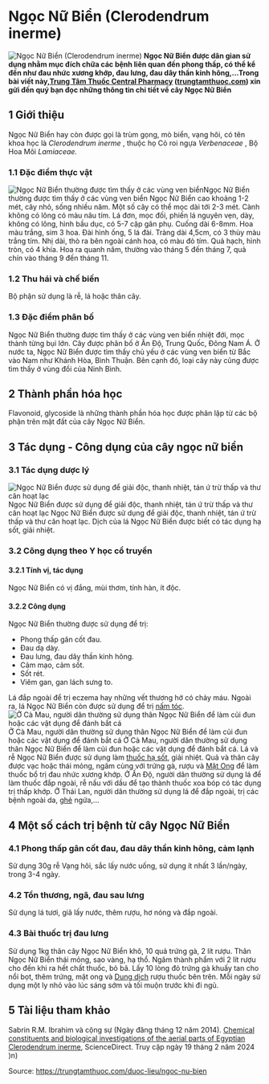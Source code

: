 # Ngọc Nữ Biển (Clerodendrum inerme)

![Ngọc Nữ Biển \(Clerodendrum inerme\)](https://trungtamthuoc.com/images/others/ngoc-nu-bien-1-1511.jpg)
**Ngọc Nữ Biển được dân gian sử dụng nhằm mục đích chữa các bệnh liên quan đến phong thấp, có thể kể đến như đau nhức xương khớp, đau lưng, đau dây thần kinh hông,...Trong bài viết này,[Trung Tâm Thuốc Central Pharmacy](https://trungtamthuoc.com/ "Trung Tâm Thuốc Central Pharmacy") ([trungtamthuoc.com](https://trungtamthuoc.com/ "trungtamthuoc.com")) xin gửi đến quý bạn đọc những thông tin chi tiết về cây Ngọc Nữ Biển**
##  1 Giới thiệu
Ngọc Nữ Biển hay còn được gọi là trùm gọng, mò biển, vạng hôi, có tên khoa học là _Clerodendrum inerme_ , thuộc họ Cỏ roi ngựa _Verbenaceae_ , Bộ Hoa Môi _Lamiaceae._
### 1.1 Đặc điểm thực vật
![Ngọc Nữ Biển thường được tìm thấy ở các vùng ven biển](https://trungtamthuoc.com/images/item/ngoc-nu-bien.jpg)Ngọc Nữ Biển thường được tìm thấy ở các vùng ven biển
Ngọc Nữ Biển cao khoảng 1-2 mét, cây nhỏ, sống nhiều năm. Một số cây có thể mọc dài tới 2-3 mét.
Cành không có lông có màu nâu tím.
Lá đơn, mọc đối, phiến lá nguyên vẹn, dày, không có lông, hình bầu dục, có 5-7 cặp gân phụ.
Cuống dài 6-8mm.
Hoa màu trắng, sim 3 hoa.
Đài hình ống, 5 lá đài.
Tràng dài 4,5cm, có 3 thùy màu trắng tím.
Nhị dài, thò ra bên ngoài cánh hoa, có màu đỏ tím.
Quả hạch, hình tròn, có 4 khía.
Hoa ra quanh năm, thường vào tháng 5 đến tháng 7, quả chín vào tháng 9 đến tháng 11.
### 1.2 Thu hái và chế biến
Bộ phận sử dụng là rễ, lá hoặc thân cây.
### 1.3 Đặc điểm phân bố
Ngọc Nữ Biển thường được tìm thấy ở các vùng ven biển nhiệt đới, mọc thành từng bụi lớn.
Cây được phân bố ở Ấn Độ, Trung Quốc, Đông Nam Á. Ở nước ta, Ngọc Nữ Biển được tìm thấy chủ yếu ở các vùng ven biển từ Bắc vào Nam như Khánh Hòa, Bình Thuận. Bên cạnh đó, loại cây này cũng được tìm thấy ở vùng đồi của Ninh Bình.
##  2 Thành phần hóa học
Flavonoid, glycoside là những thành phần hóa học được phân lập từ các bộ phận trên mặt đất của cây Ngọc Nữ Biển.
##  3 Tác dụng - Công dụng của cây ngọc nữ biển
### 3.1 Tác dụng dược lý
![Ngọc Nữ Biển được sử dụng để giải độc, thanh nhiệt, tán ứ trừ thấp và thư cân hoạt lạc](https://trungtamthuoc.com/images/item/ngoc-nu-bien-0.jpg)Ngọc Nữ Biển được sử dụng để giải độc, thanh nhiệt, tán ứ trừ thấp và thư cân hoạt lạc
Ngọc Nữ Biển được sử dụng để giải độc, thanh nhiệt, tán ứ trừ thấp và thư cân hoạt lạc.
Dịch của lá Ngọc Nữ Biển được biết có tác dụng hạ sốt, giải nhiệt.
### 3.2 Công dụng theo Y học cổ truyền
#### 3.2.1 Tính vị, tác dụng
Ngọc Nữ Biển có vị đắng, mùi thơm, tính hàn, ít độc.
#### 3.2.2 Công dụng
Ngọc Nữ Biển thường được sử dụng để trị:
  * Phong thấp gân cốt đau.
  * Đau dạ dày.
  * Đau lưng, đau dây thần kinh hông.
  * Cảm mạo, cảm sốt.
  * Sốt rét.
  * Viêm gan, gan lách sưng to.


Lá đắp ngoài để trị eczema hay những vết thương hở có chảy máu. Ngoài ra, lá Ngọc Nữ Biển còn được sử dụng để trị [nấm tóc](https://trungtamthuoc.com/bai-viet/nam-toc "nấm tóc").
![Ở Cà Mau, người dân thường sử dụng thân Ngọc Nữ Biển để làm củi đun hoặc các vật dụng để đánh bắt cá](https://trungtamthuoc.com/images/item/ngoc-nu-bien-2.jpg)Ở Cà Mau, người dân thường sử dụng thân Ngọc Nữ Biển để làm củi đun hoặc các vật dụng để đánh bắt cá
Ở Cà Mau, người dân thường sử dụng thân Ngọc Nữ Biển để làm củi đun hoặc các vật dụng để đánh bắt cá. Lá và rễ Ngọc Nữ Biển được sử dụng làm [thuốc hạ sốt](https://trungtamthuoc.com/bai-viet/top-15-thuoc-ha-sot-thong-dung-duoc-bac-si-khuyen-dung "thuốc hạ sốt"), giải nhiệt. Quả và thân cây được vạc hoặc thái mỏng, ngâm cùng với trứng gà, rượu và [Mật Ong](https://trungtamthuoc.com/hoat-chat/mat-ong "Mật Ong") để làm thuốc bổ trị đau nhức xương khớp.
Ở Ấn Độ, người dân thường sử dụng lá để làm thuốc đắp ngoài, rễ nấu với dầu để tạo thành thuốc xoa bóp có tác dụng trị thấp khớp.
Ở Thái Lan, người dân thường sử dụng lá để đắp ngoài, trị các bệnh ngoài da, [ghẻ](https://trungtamthuoc.com/bai-viet/benh-ghe "ghẻ") ngứa,...
##  4 Một số cách trị bệnh từ cây Ngọc Nữ Biển
### 4.1 Phong thấp gân cốt đau, đau dây thần kinh hông, cảm lạnh
Sử dụng 30g rễ Vạng hôi, sắc lấy nước uống, sử dụng ít nhất 3 lần/ngày, trong 3-4 ngày.
### 4.2 Tổn thương, ngã, đau sau lưng
Sử dụng lá tươi, giã lấy nước, thêm rượu, hơ nóng và đắp ngoài.
### 4.3 Bài thuốc trị đau lưng
Sử dụng 1kg thân cây Ngọc Nữ Biển khô, 10 quả trứng gà, 2 lít rượu.
Thân Ngọc Nữ Biển thái mỏng, sao vàng, hạ thổ.
Ngâm thành phẩm với 2 lít rượu cho đến khi ra hết chất thuốc, bỏ bã.
Lấy 10 lòng đỏ trứng gà khuấy tan cho nổi bọt, thêm trứng, mật ong và [Dung dịch](https://trungtamthuoc.com/bai-viet/dung-dich-thuoc-la-gi-cong-thuc-va-ky-thuat-bao-che-dung-dich-thuoc "Dung dịch") rượu thuốc bên trên.
Mỗi ngày sử dụng một ly nhỏ vào lúc sáng sớm và tối muộn trước khi đi ngủ.
##  5 Tài liệu tham khảo
Sabrin R.M. Ibrahim và cộng sự (Ngày đăng tháng 12 năm 2014). [Chemical constituents and biological investigations of the aerial parts of Egyptian Clerodendrum inerme](https://www.sciencedirect.com/science/article/pii/S1110093114000180), ScienceDirect. Truy cập ngày 19 tháng 2 năm 2024 )n)


Source: https://trungtamthuoc.com/duoc-lieu/ngoc-nu-bien